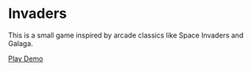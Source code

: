 # Invaders
This is a small game inspired by arcade classics like Space Invaders and Galaga.  
    
[Play Demo](https://bitwitch.github.io/invaders/)  
